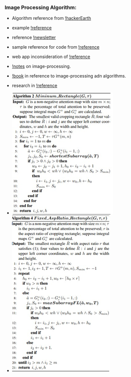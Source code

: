 ### Image Processing Algorithm:

- Algorithm reference from [!hackerEarth](https://www.hackerearth.com/practice/notes/image-cropping-and-scaling-algorithm-using-linear-algebra/)
- example [!reference](https://learnopencv.com/cropping-an-image-using-opencv/)
- reference [!newsletter](https://neptune.ai/blog/image-processing-python)
- sample reference for code from [!reference](https://github.com/silvia-odwyer/photon/blob/master/crate/src/transform.rs)
- web app inconsideration of [!reference](https://docs.rs/photon-rs/latest/photon_rs/)
- [!notes](http://poseidon.csd.auth.gr/LAB_PUBLICATIONS/Books/dip_material/chapter_2/chap2en.pdf) on image-processing.
- [!book](http://kiwi.bridgeport.edu/cpeg585/Algorithms_for_Image_Processing_and_Computer_Vision.pdf) in reference to image-processing adn algorithms.
- research in [!reference](https://openaccess.thecvf.com/content_cvpr_2016/papers/Chen_Automatic_Image_Cropping_CVPR_2016_paper.pdf)

- <img src='proj-images/crop-algo-1.jpg' />
- <img src='proj-images/crop-algo-2.jpg' />
